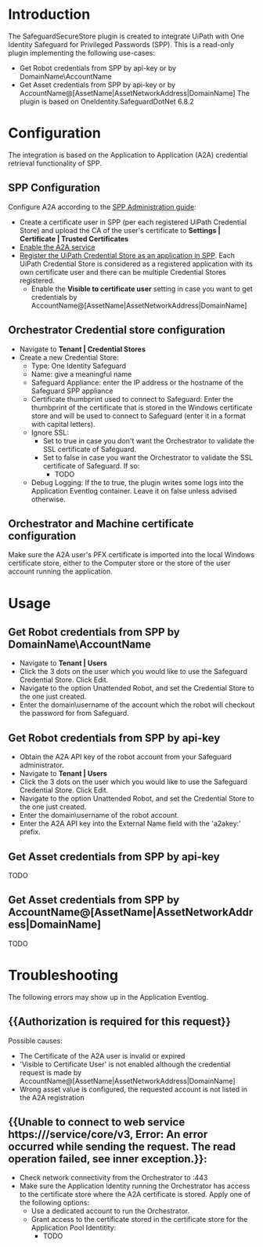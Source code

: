 # Introduction 
The SafeguardSecureStore plugin is created to integrate UiPath with One Identity Safeguard for Privileged Passwords (SPP). This is a read-only plugin implementing the following use-cases:
* Get Robot credentials from SPP by api-key or by DomainName\AccountName
* Get Asset credentials from SPP by api-key or by AccountName@[AssetName|AssetNetworkAddress|DomainName]
The plugin is based on OneIdentity.SafeguardDotNet 6.8.2

# Configuration
The integration is based on the Application to Application (A2A) credential retrieval functionality of SPP.

## SPP Configuration
Configure A2A according to the [SPP Administration guide](https://support.oneidentity.com/technical-documents/one-identity-safeguard-for-privileged-passwords/administration-guide):
* Create a certificate user in SPP (per each registered UiPath Credential Store) and upload the CA of the user's certificate to __Settings | Certificate | Trusted Certificates__
* [Enable the A2A service](https://support.oneidentity.com/technical-documents/one-identity-safeguard-for-privileged-passwords/administration-guide/77#TOPIC-1668512)
* [Register the UiPath Credential Store as an application in SPP](https://support.oneidentity.com/technical-documents/one-identity-safeguard-for-privileged-passwords/administration-guide/98#TOPIC-1668624). Each UiPath Credential Store is considered as a registered application with its own certificate user and there can be multiple Credential Stores registered.
  * Enable the __Visible to certificate user__ setting in case you want to get credentials by AccountName@[AssetName|AssetNetworkAddress|DomainName]

## Orchestrator Credential store configuration
* Navigate to __Tenant | Credential Stores__
* Create a new Credential Store:
  * Type: One Identity Safeguard
  * Name: give a meaningful name
  * Safeguard Appliance: enter the IP address or the hostname of the Safeguard SPP appliance
  * Certificate thumbprint used to connect to Safeguard: Enter the thumbprint of the certificate that is stored in the Windows certificate store and will be used to connect to Safeguard (enter it in a format with capital letters).
  * Ignore SSL:
    * Set to true in case you don't want the Orchestrator to validate the SSL certificate of Safeguard.  
    * Set to false in case you want the Orchestrator to validate the SSL certificate of Safeguard. If so:
      * TODO
  * Debug Logging: If the to true, the plugin writes some logs into the Application Eventlog container. Leave it on false unless advised otherwise. 

## Orchestrator and Machine certificate configuration
Make sure the A2A user's PFX certificate is imported into the local Windows certificate store, either to the Computer store or the store of the user account running the application.

# Usage
## Get Robot credentials from SPP by DomainName\AccountName
* Navigate to __Tenant | Users__
* Click the 3 dots on the user which you would like to use the Safeguard Credential Store. Click Edit.
* Navigate to the option Unattended Robot, and set the Credential Store to the one just created.
* Enter the domain\username of the account which the robot will checkout the password for from Safeguard.
## Get Robot credentials from SPP by api-key
* Obtain the A2A API key of the robot account from your Safeguard administrator.
* Navigate to __Tenant | Users__
* Click the 3 dots on the user which you would like to use the Safeguard Credential Store. Click Edit.
* Navigate to the option Unattended Robot, and set the Credential Store to the one just created.
* Enter the domain\username of the robot account.
* Enter the A2A API key into the External Name field with the 'a2akey:' prefix.

## Get Asset credentials from SPP by api-key
TODO
## Get Asset credentials from SPP by AccountName@[AssetName|AssetNetworkAddress|DomainName]
TODO

# Troubleshooting
The following errors may show up in the Application Eventlog.
## {{Authorization is required for this request}}
Possible causes:
* The Certificate of the A2A user is invalid or expired
* 'Visible to Certificate User' is not enabled although the credential request is made by AccountName@[AssetName|AssetNetworkAddress|DomainName]
* Wrong asset value is configured, the requested account is not listed in the A2A registration

## {{Unable to connect to web service https://<safeguard-address>/service/core/v3, Error: An error occurred while sending the request. The read operation failed, see inner exception.}}:
* Check network connectivity from the Orchestrator to <safeguard-address>:443
* Make sure the Application Identity running the Orchestrator has access to the certificate store where the A2A certificate is stored. Apply one of the following options:
  * Use a dedicated account to run the Orchestrator.
  * Grant access to the certificate stored in the certificate store for the Application Pool Identitity:
    * TODO
